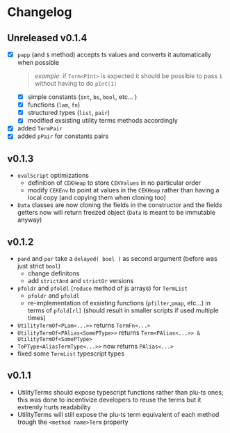 # Changelog

## Unreleased v0.1.4

- [x] `papp` (and `$` method) accepts ts values and converts it automatically when possible
    > _example_: if `Term<PInt>` is expected it should be possible to pass `1` without having to do `pInt(1)`
    - [x] simple constants (`int`, `bs`, `bool`, etc... )
    - [x] functions (`lam`, `fn`)
    - [x] structured types (`list`, `pair`)
    - [x] modified exsisting utility terms methods accordingly
- [x] added `TermPair`
- [x] added `pPair` for constants pairs

## v0.1.3

- `evalScript` optimizations
    - definition of `CEKHeap` to store `CEKValues` in no particular order
    - modify `CEKEnv` to point at values in the `CEKHeap` rather than having a local copy (and copying them when cloning too)
- `Data` classes are now cloning the fields in the constructor and the fields getters now will return freezed object (`Data` is meant to be immutable anyway)


## v0.1.2

- `pand` and `por` take a `delayed( bool )` as second argument (before was just strict `bool`)
    - change definitons
    - add `strictAnd` and `strictOr` versions
- `pfoldr` and `pfoldl` (`reduce` method of js arrays) for `TermList`
    - `pfoldr` and `pfoldl`
    - re-implementation of exsisting functions (`pfilter`,`pmap`, etc...) in terms of `pfold[rl]` (should result in smaller scripts if used multiple times)
- `UtilityTermOf<PLam<...>>` returns `TermFn<...>`
- `UtilityTermOf<PAlias<SomePType>>` returns `Term<PAlias<...>> & UtilityTermOf<SomePType>`
- `ToPType<AliasTermType<...>>` now returns `PAlias<...>`
- fixed some `TermList` typescript types

## v0.1.1

- UtilityTerms should expose typescript functions rather than plu-ts ones; this was done to incentivize developers to reuse the terms but it extremly hurts readability
- UtilityTerms will still expose the plu-ts term equivalent of each method trough the `<method name>Term` property